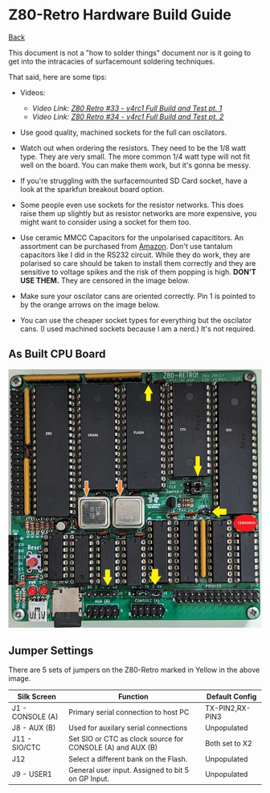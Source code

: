 # Z80-Retro Hardware Build Guide

[Back](./README.md)

This document is not a "how to solder things" document nor is it going to get
into the intracacies of surfacemount soldering techniques.

That said, here are some tips:

- Videos:
  - _Video Link: [Z80 Retro #33 - v4rc1 Full Build and Test pt. 1](https://youtu.be/X0ApysAFA7k)_
  - _Video Link: [Z80 Retro #34 - v4rc1 Full Build and Test pt. 2](https://youtu.be/aZyimz6YkGY)_

- Use good quality, machined sockets for the full can oscilators.
- Watch out when ordering the resistors.  They need to be the 1/8 watt type.
They are very small.  The more common 1/4 watt type will not fit well on the
board.  You can make them work, but it's gonna be messy.
- If you're struggling with the surfacemounted SD Card socket, have a look at
the sparkfun breakout board option.
- Some people even use sockets for the resistor networks.  This does raise them
up slightly but as resistor networks are more expensive, you might want to
consider using a socket for them too.
- Use ceramic MMCC Capacitors for the unpolarised capacititors.  An assortment
can be purchased from [Amazon](https://www.amazon.com/ceramic-capacitor-kit/s?k=ceramic+capacitor+kit).
Don't use tantalum capacitors like I did in the RS232 circuit.  While they do
work, they are polarised so care should be taken to install them correctly and
they are sensitive to voltage spikes and the risk of them popping is high.
**DON'T USE THEM.**
They are censored in the image below.
- Make sure your oscilator cans are oriented correctly.  Pin 1 is pointed to by
the orange arrows on the image below.
- You can use the cheaper socket types for everything but the oscilator cans.
(I used machined sockets because I am a nerd.)  It's not required.

## As Built CPU Board

![Photo of Z80 Retro As Built](./assets/z80-retro-as-built.jpg)

## Jumper Settings

There are 5 sets of jumpers on the Z80-Retro marked in Yellow in the above
image.

<!-- markdownlint-disable -->
|Silk Screen      |Function                                                     |Default Config
|---------------- |------------------------------------------------------------ |---------------
|J1 - CONSOLE (A) |Primary serial connection to host PC                         |TX-PIN2,RX-PIN3
|J8 - AUX (B)     |Used for auxilary serial connections                         |Unpopulated
|J11 - SIO/CTC    |Set SIO or CTC as clock source for CONSOLE (A) and AUX (B)   |Both set to X2
|J12              |Select a different bank on the Flash.                        |Unpopulated
|J9 - USER1       |General user input.  Assigned to bit 5 on GP Input.          |Unpopulated
<!-- markdownlint-restore -->
